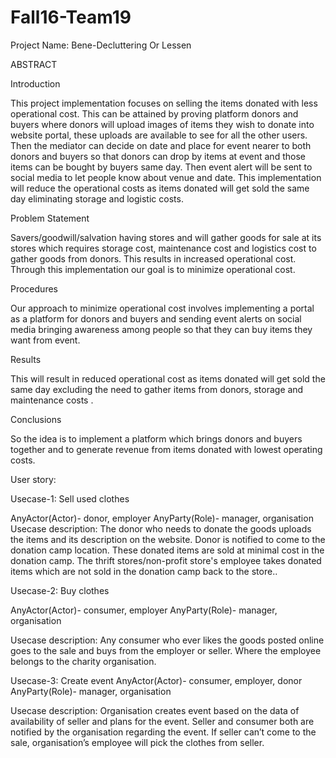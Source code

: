 # Fall16-Team19

 Project Name: Bene-Decluttering Or Lessen


ABSTRACT


Introduction

This project implementation focuses on selling the items donated with less operational cost. This can be attained by proving platform donors and buyers where donors will upload images of items they wish to donate into website portal, these uploads are available to see for all the other users. Then the mediator can decide on date and place for event nearer to both donors and buyers so that donors can drop by items at event and those items can be bought by buyers same day. Then event alert will be sent to social media to let people know about venue and date. This implementation will reduce the operational costs as items donated will get sold the same day eliminating storage and logistic costs.


Problem Statement

Savers/goodwill/salvation having stores and will  gather goods for sale at its stores which requires storage cost, maintenance cost and logistics cost to gather goods from donors. This results in increased operational cost. Through this implementation our goal is to minimize operational cost.  
  
Procedures

Our approach to minimize operational cost involves implementing a portal as a platform for donors and buyers and sending event alerts on social media bringing awareness among people so that they can buy items they want from event.   


Results

This will result in reduced operational cost as items donated will get sold the same day excluding the need to gather items from donors, storage and maintenance costs .


Conclusions

So the idea is to implement a platform which brings donors and buyers together and to generate  revenue from items donated with lowest operating costs.


User story:


Usecase-1: Sell used clothes

AnyActor(Actor)- donor, employer
AnyParty(Role)- manager, organisation
Usecase description: The donor who needs to donate the goods uploads the items and its description on the website.  Donor is notified to come to the donation camp location. These donated items are sold at minimal cost in the donation camp. The thrift stores/non-profit store's employee takes donated items which are not sold in the donation camp back to the store..

Usecase-2: Buy clothes

AnyActor(Actor)- consumer, employer
AnyParty(Role)- manager, organisation

Usecase description: Any consumer who ever likes the goods posted online goes to the sale and buys from the employer or seller. Where the employee belongs to the charity organisation.


Usecase-3: Create event
AnyActor(Actor)- consumer, employer, donor
AnyParty(Role)- manager, organisation

Usecase description: Organisation creates event based on the data of availability of seller and plans for the event. Seller and consumer both are notified by the organisation regarding the event. If seller can’t come to the sale, organisation’s employee will pick the clothes from seller. 



